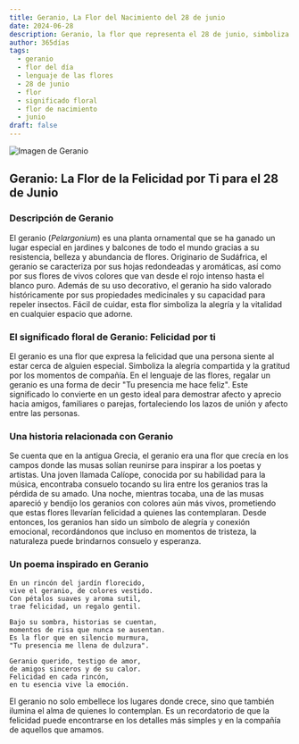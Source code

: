 ```yaml
---
title: Geranio, La Flor del Nacimiento del 28 de junio
date: 2024-06-28
description: Geranio, la flor que representa el 28 de junio, simboliza Felicidad por ti. Descubre su fascinante historia, significado en el lenguaje de las flores y una poesía que celebra su belleza.
author: 365días
tags:
  - geranio
  - flor del día
  - lenguaje de las flores
  - 28 de junio
  - flor
  - significado floral
  - flor de nacimiento
  - junio
draft: false
---
```



![Imagen de Geranio](https://cdn.pixabay.com/photo/2020/06/02/10/21/flowers-5250327_640.jpg#center)


## Geranio: La Flor de la Felicidad por Ti para el 28 de Junio

### Descripción de Geranio

El geranio (_Pelargonium_) es una planta ornamental que se ha ganado un lugar especial en jardines y balcones de todo el mundo gracias a su resistencia, belleza y abundancia de flores. Originario de Sudáfrica, el geranio se caracteriza por sus hojas redondeadas y aromáticas, así como por sus flores de vivos colores que van desde el rojo intenso hasta el blanco puro. Además de su uso decorativo, el geranio ha sido valorado históricamente por sus propiedades medicinales y su capacidad para repeler insectos. Fácil de cuidar, esta flor simboliza la alegría y la vitalidad en cualquier espacio que adorne.

### El significado floral de Geranio: Felicidad por ti

El geranio es una flor que expresa la felicidad que una persona siente al estar cerca de alguien especial. Simboliza la alegría compartida y la gratitud por los momentos de compañía. En el lenguaje de las flores, regalar un geranio es una forma de decir "Tu presencia me hace feliz". Este significado lo convierte en un gesto ideal para demostrar afecto y aprecio hacia amigos, familiares o parejas, fortaleciendo los lazos de unión y afecto entre las personas.

### Una historia relacionada con Geranio

Se cuenta que en la antigua Grecia, el geranio era una flor que crecía en los campos donde las musas solían reunirse para inspirar a los poetas y artistas. Una joven llamada Calíope, conocida por su habilidad para la música, encontraba consuelo tocando su lira entre los geranios tras la pérdida de su amado. Una noche, mientras tocaba, una de las musas apareció y bendijo los geranios con colores aún más vivos, prometiendo que estas flores llevarían felicidad a quienes las contemplaran. Desde entonces, los geranios han sido un símbolo de alegría y conexión emocional, recordándonos que incluso en momentos de tristeza, la naturaleza puede brindarnos consuelo y esperanza.

### Un poema inspirado en Geranio

```
En un rincón del jardín florecido,  
vive el geranio, de colores vestido.  
Con pétalos suaves y aroma sutil,  
trae felicidad, un regalo gentil.  

Bajo su sombra, historias se cuentan,  
momentos de risa que nunca se ausentan.  
Es la flor que en silencio murmura,  
"Tu presencia me llena de dulzura".  

Geranio querido, testigo de amor,  
de amigos sinceros y de su calor.  
Felicidad en cada rincón,  
en tu esencia vive la emoción.  
```

El geranio no solo embellece los lugares donde crece, sino que también ilumina el alma de quienes lo contemplan. Es un recordatorio de que la felicidad puede encontrarse en los detalles más simples y en la compañía de aquellos que amamos.


